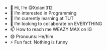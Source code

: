 - 👋 Hi, I’m @Xolani312 
- 👀 I’m interested in Programming 
- 🌱 I’m currently learning at TUT
- 💞️ I’m looking to collaborate on EVERYTHING 
- 📫 How to reach me WEAZY MAX on IG
- 😄 Pronouns: He/him
- ⚡ Fun fact: Nothing is funny

<!---
Xolani312/Xolani312 is a ✨ special ✨ repository because its `README.md` (this file) appears on your GitHub profile.
You can click the Preview link to take a look at your changes.
--->
